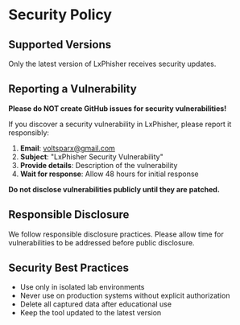 # Security Policy

## Supported Versions
Only the latest version of LxPhisher receives security updates.

## Reporting a Vulnerability

**Please do NOT create GitHub issues for security vulnerabilities!**

If you discover a security vulnerability in LxPhisher, please report it responsibly:

1. **Email**: voltsparx@gmail.com
2. **Subject**: "LxPhisher Security Vulnerability"
3. **Provide details**: Description of the vulnerability
4. **Wait for response**: Allow 48 hours for initial response

**Do not disclose vulnerabilities publicly until they are patched.**

## Responsible Disclosure
We follow responsible disclosure practices. Please allow time for vulnerabilities to be addressed before public disclosure.

## Security Best Practices
- Use only in isolated lab environments
- Never use on production systems without explicit authorization
- Delete all captured data after educational use
- Keep the tool updated to the latest version